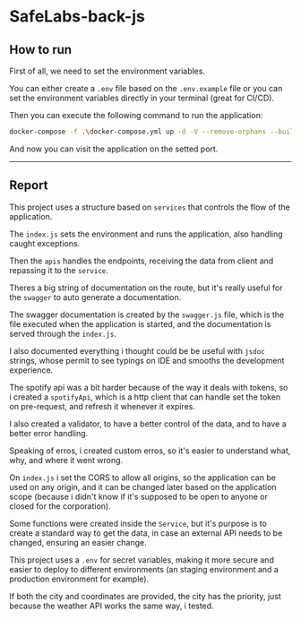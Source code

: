 # SafeLabs-back-js

## How to run

First of all, we need to set the environment variables.

You can either create a `.env` file based on the `.env.example` file or you can set the environment variables directly in your terminal (great for CI/CD).

Then you can execute the following command to run the application:

```bash
docker-compose -f .\docker-compose.yml up -d -V --remove-orphans --build
```

And now you can visit the application on the setted port.

---

## Report

This project uses a structure based on `services` that controls the flow of the application.

The `index.js` sets the environment and runs the application, also handling caught exceptions.

Then the `apis` handles the endpoints, receiving the data from client and repassing it to the `service`.

Theres a big string of documentation on the route, but it's really useful for the `swagger` to auto generate a documentation.

The swagger documentation is created by the `swagger.js` file, which is the file executed when the application is started, and the documentation is served through the `index.js`.

I also documented everything i thought could be be useful with `jsdoc` strings, whose permit to see typings on IDE and smooths the development experience.

The spotify api was a bit harder because of the way it deals with tokens, so i created a `spotifyApi`, which is a http client that can handle set the token on pre-request, and refresh it whenever it expires.

I also created a validator, to have a better control of the data, and to have a better error handling.

Speaking of erros, i created custom erros, so it's easier to understand what, why, and where it went wrong.

On `index.js` i set the CORS to allow all origins, so the application can be used on any origin, and it can be changed later based on the application scope (because i didn't know if it's supposed to be open to anyone or closed for the corporation).

Some functions were created inside the `Service`, but it's purpose is to create a standard way to get the data, in case an external API needs to be changed, ensuring an easier change.

This project uses a `.env` for secret variables, making it more secure and easier to deploy to different environments (an staging environment and a production environment for example).

If both the city and coordinates are provided, the city has the priority, just because the weather API works the same way, i tested.
